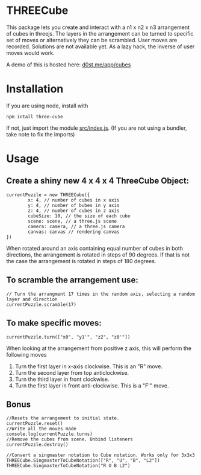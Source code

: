 # THREECube

This package lets you create and interact with a n1 x n2 x n3 arrangement of cubes in threejs. The layers in the arrangement can be turned to specific set of moves or alternatively they can be scrambled. User moves are recorded. Solutions are not available yet. As a lazy hack, the inverse of user moves would work.

A demo of this is hosted here:
[d0st.me/app/cubes](https://d0st.me/app/cubes)

# Installation 
If you are using node, install with

```
npm intall three-cube
```

If not, just import the module [src/index.js](https://github.com/d-0-s-t/three-cube/blob/master/src/three-cube.js). (If you are not using a bundler, take note to fix the imports)

# Usage

## Create a shiny new 4 x 4 x 4 ThreeCube Object:

```
currentPuzzle = new THREECube({
		x: 4, // number of cubes in x axis
		y: 4, // number of bubes in y axis
		z: 4, // number of cubes in z axis
		cubeSize: 10, // the size of each cube
		scene: scene, // a three.js scene
		camera: camera, // a three.js camera
		canvas: canvas // rendering canvas
})
```

When rotated around an axis containing equal number of cubes in both directions, the arrangement is rotated in steps of 90 degrees. If that is not the case the arrangement is rotated in steps of 180 degrees.

## To scramble the arrangement use:
```
// Turn the arrangment 17 times in the random axis, selecting a random layer and direction
currentPuzzle.scramble(17) 
```

## To make specific moves:
```
currentPuzzle.turn(["x0", "y1'", "z2", "z0'"])
```
When looking at the arrangement from positive z axis, this will perform the following moves

1. Turn the first layer in x-axis clockwise. This is an "R" move.
2. Turn the second layer from top anticlockwise.
3. Turn the third layer in front clockwise.
4. Turn the first layer in front anti-clockwise. This is a "F'" move.

## Bonus

```
//Resets the arrangement to initial state.
currentPuzzle.reset()
//Write all the moves made
console.log(currentPuzzle.turns) 
//Remove the cubes from scene. Unbind listeners
currentPuzzle.destroy()

//Convert a singmaster notation to Cube notation. Works only for 3x3x3
THREECube.SingmasterToCubeNotation(["R", "U", "B", "L2"])
THREECube.SingmasterToCubeNotation("R U B L2")
```